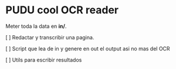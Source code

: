 # PUDU cool OCR reader

Meter toda la data en **in/**.

[ ] Redactar y transcribir una pagina.

[ ] Script que lea de in y genere en out el output asi no mas del OCR

[ ] Utils para escribir resultados

